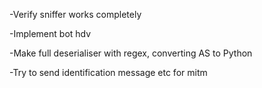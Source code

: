 -Verify sniffer works completely

-Implement bot hdv

-Make full deserialiser with regex, converting AS to Python

-Try to send identification message etc for mitm